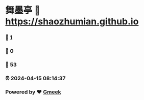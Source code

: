 # 舞墨亭 :link: https://shaozhumian.github.io 
### :page_facing_up: [1](https://shaozhumian.github.io/tag.html) 
### :speech_balloon: 0 
### :hibiscus: 53 
### :alarm_clock: 2024-04-15 08:14:37 
### Powered by :heart: [Gmeek](https://github.com/Meekdai/Gmeek)
